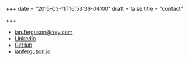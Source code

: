 +++
date = "2015-03-11T16:53:36-04:00"
draft = false
title = "contact"

+++

- [ian.ferguson@hey.com](mailto:ian.ferguson@hey.com)
- [LinkedIn](http://www.linkedin.com/in/ianjamesferguson)
- [GitHub](https://github.com/ianferguson)
- [ianferguson.io](https://www.ianferguson.io)

